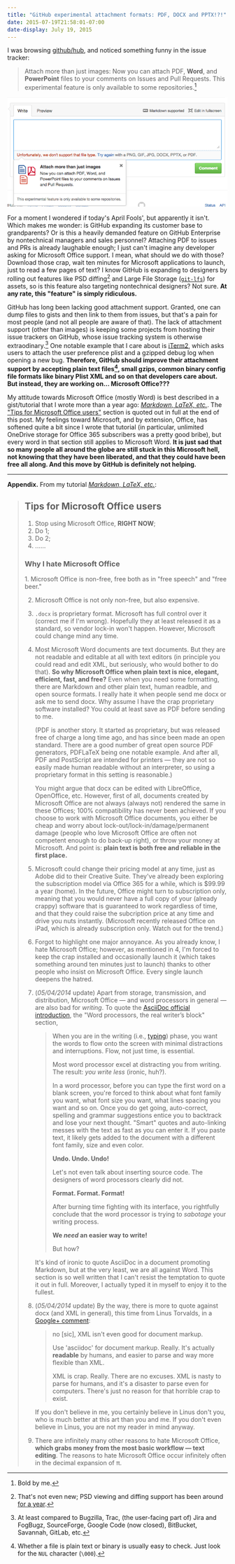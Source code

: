 ```yaml
---
title: "GitHub experimental attachment formats: PDF, DOCX and PPTX!?!"
date: 2015-07-19T21:58:01-07:00
date-display: July 19, 2015
---
```

I was browsing [github/hub](https://github.com/github/hub), and noticed something funny in the issue tracker:

> Attach more than just images: Now you can attach PDF, **Word**, and **PowerPoint** files to your comments on Issues and Pull Requests. This experimental feature is only available to some repositories.[^bold]

[^bold]: Bold by me.

!["Attach more than just images: Now you can attach PDF, Word, and PowerPoint files to your comments on Issues and Pull Requests." WOW, JUST WOW.](/img/20150719-github-attachment-new-formats.png)

For a moment I wondered if today's April Fools', but apparently it isn't. Which makes me wonder: is GitHub expanding its customer base to grandparents? Or is this a heavily demanded feature on GitHub Enterprise by nontechnical managers and sales personnel? Attaching PDF to issues and PRs is already laughable enough; I just can't imagine any developer asking for Microsoft Office support. I mean, what should we do with those? Download those crap, wait ten minutes for Microsoft applications to launch, just to read a few pages of text? I know GitHub is expanding to designers by rolling out features like PSD diffing[^psd] and Large File Storage ([`git-lfs`](https://git-lfs.github.com/)) for assets, so is this feature also targeting nontechnical designers? Not sure. **At any rate, this "feature" is simply ridiculous.**

[^psd]: That's not even new; PSD viewing and diffing support has been around [for a year](https://github.com/blog/1845-psd-viewing-diffing).

GitHub has long been lacking good attachment support. Granted, one can dump files to gists and then link to them from issues, but that's a pain for most people (and not all people are aware of that). The lack of attachment support (other than images) is keeping some projects from hosting their issue trackers on GitHub, whose issue tracking system is otherwise extraodinary.[^compare] One notable example that I care about is [iTerm2](https://gitlab.com/gnachman/iterm2/issues), which asks users to attach the user preference plist and a gzipped debug log when opening a new bug. **Therefore, GitHub should improve their attachment support by accepting plain text files[^text], small gzips, common binary config file formats like binary Plist XML and so on that developers care about. But instead, they are working on... Microsoft Office???**

[^compare]: At least compared to Bugzilla, Trac, (the user-facing part of) Jira and FogBugz, SourceForge, Google Code (now closed), BitBucket, Savannah, GitLab, etc.

[^text]: Whether a file is plain text or binary is usually easy to check. Just look for the `NUL` character (`\000`).

My attitude towards Microsoft Office (mostly Word) is best described in a gist/tutorial that I wrote more than a year ago: [*Markdown, LaTeX, etc.*](https://gist.github.com/zmwangx/9987772). The ["Tips for Microsoft Office users"](https://gist.github.com/zmwangx/9987772#tips-for-microsoft-office-users) section is quoted out in full at the end of this post. My feelings toward Microsoft, and by extension, Office, has softened quite a bit since I wrote that tutorial (in particular, unlimited OneDrive storage for Office 365 subscribers was a pretty good bribe), but every word in that section still applies to Microsoft Word. **It is just sad that so many people all around the globe are still stuck in this Microsoft hell, not knowing that they have been liberated, and that they could have been free all along. And this move by GitHub is definitely not helping.**

---

**Appendix.** From my tutorial [*Markdown, LaTeX, etc.*](https://gist.github.com/zmwangx/9987772):

> Tips for Microsoft Office users
> -------------------------------
> 1.  Stop using Microsoft Office, **RIGHT NOW**;
> 2.  Do 1;
> 3.  Do 2;
> 4.  ......
>
> <h3>Why I hate Microsoft Office</h3>
> 1.  Microsoft Office is non-free, free both as in "free speech" and "free beer."
>
> 2.  Microsoft Office is not only non-free, but also expensive.
>
> 3.  `.docx` is proprietary format. Microsoft has full control over it (correct me if I'm wrong). Hopefully they at least released it as a standard, so vendor lock-in won't happen. However, Microsoft could change mind any time.
>
> 4.  Most Microsoft Word documents are text documents. But they are not readable and editable at all with text editors (in principle you could read and edit XML, but seriously, who would bother to do that). **So why Microsoft Office when plain text is nice, elegant, efficient, fast, and free?** Even when you need some formatting, there are Markdown and other plain text, human readble, and open source formats. I really hate it when people send me docx or ask me to send docx. Why assume I have the crap proprietary software installed? You could at least save as PDF before sending to me.
>
>     (PDF is another story. It started as proprietary, but was released free of charge a long time ago, and has since been made an open standard. There are a good number of great open source PDF generators, PDFLaTeX being one notable example. And after all, PDF and PostScript are intended for printers — they are not so easily made human readable without an interpreter, so using a proprietary format in this setting is reasonable.)
>
>     You might argue that docx can be edited with LibreOffice, OpenOffice, etc. However, first of all, documents created by Microsoft Office are not always (always not) rendered the same in these Offices; 100% compatibility has never been achieved. If you choose to work with Microsoft Office documents, you either be cheap and worry about lock-out/lock-in/damage/permanent damage (people who love Microsoft Office are often not competent enough to do back-up right), or throw your money at Microsoft. And point is: **plain text is both free and reliable in the first place.**
>
> 5.  Microsoft could change their pricing model at any time, just as Adobe did to their Creative Suite. They've already been exploring the subscription model via Office 365 for a while, which is $99.99 a year (home). In the future, Office might turn to subscription only, meaning that you would never have a full copy of your (already crappy) software that is guaranteed to work regardless of time, and that they could raise the subcription price at any time and drive you nuts instantly. (Microsoft recently released Office on iPad, which is already subscription only. Watch out for the trend.)
>
> 6.  Forgot to highlight one major annoyance. As you already know, I hate Microsoft Office; however, as mentioned in 4, I'm forced to keep the crap installed and occasionally launch it (which takes something around ten minutes just to launch) thanks to other people who insist on Microsoft Office. Every single launch deepens the hatred.
>
> 7.  (*05/04/2014* update) Apart from storage, transmission, and distribution, Microsoft Office &mdash; and word processors in general &mdash; are also bad for *writing*. To quote the [AsciiDoc official introduction](http://asciidoctor.org/docs/what-is-asciidoc/), the "Word processors, the real writer’s block" section,
>
>     > When you are in the writing (i.e., [typing](http://blog.stoyanstefanov.com/writing-vs-typing/)) phase, you want the words to flow onto the screen with minimal distractions and interruptions. Flow, not just time, is essential.
>     >
>     > Most word processor excel at distracting you from writing. The result: *you write less* (ironic, huh?).
>     >
>     > In a word processor, before you can type the first word on a blank screen, you're forced to think about what font family you want, what font size you want, what lines spacing you want and so on. Once you do get going, auto-correct, spelling and grammar suggestions entice you to backtrack and lose your next thought. "Smart" quotes and auto-linking messes with the text as fast as you can enter it. If you paste text, it likely gets added to the document with a different font family, size and even color.
>     >
>     > **Undo. Undo. Undo!**
>     >
>     > Let's not even talk about inserting source code. The designers of word processors clearly did not.
>     >
>     > **Format. Format. Format!**
>     >
>     > After burning time fighting with its interface, you rightfully conclude that the word processor is trying to *sabotage* your writing process.
>     >
>     > **We *need* an easier way to write!**
>     >
>     > But how?
>
>     It's kind of ironic to quote AsciiDoc in a document promoting Markdown, but at the very least, we are all against Word. This section is so well written that I can't resist the temptation to quote it out in full. Moreover, I actually typed it in myself to enjoy it to the fullest.
>
> 8.  (*05/04/2014* update) By the way, there is more to quote against docx (and XML in general), this time from Linus Torvalds, in a [Google+ comment](https://plus.google.com/+LinusTorvalds/posts/X2XVf9Q7MfV):
>
>     > no [sic], XML isn't even good for document markup.
>     >
>     > Use 'asciidoc' for document markup. Really. It's actually **readable** by humans, and easier to parse and way more flexible than XML.
>     >
>     > XML is crap. Really. There are no excuses. XML is nasty to parse for humans, and it's a disaster to parse even for computers. There's just no reason for that horrible crap to exist.
>
>     If you don't believe in me, you certainly believe in Linus don't you, who is much better at this art than you and me. If you don't even believe in Linus, you are not my reader in mind anyway.
>
> 9.  There are infinitely many other reasons to hate Microsoft Office, **which grabs money from the most basic workflow — text editing**. The reasons to hate Microsoft Office occur infinitely often in the decimal expansion of π.
